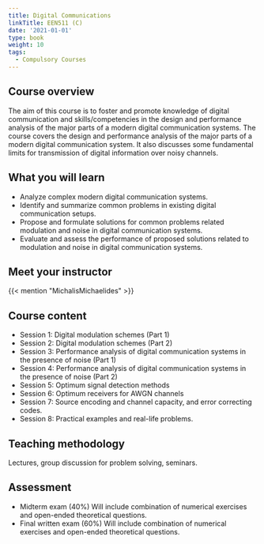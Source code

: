 ```yaml
---
title: Digital Communications
linkTitle: EEN511 (C)
date: '2021-01-01'
type: book
weight: 10
tags:
  - Compulsory Courses
---
```


<!--more-->

## Course overview

The aim of this course is to foster and promote knowledge of digital communication and skills/competencies in the design and performance analysis of the major parts of a modern digital communication systems. The course covers the design and performance analysis of the major parts of a modern digital communication system. It also discusses some fundamental limits for transmission of digital information over noisy channels.

## What you will learn

- Analyze complex modern digital communication systems.
- Identify and summarize common problems in existing digital communication setups.
- Propose and formulate solutions for common problems related modulation and noise in digital communication systems.
- Evaluate and assess the performance of proposed solutions related to modulation and noise in digital communication systems.

## Meet your instructor

{{< mention "MichalisMichaelides" >}}

## Course content

- Session 1: Digital modulation schemes (Part 1)
- Session 2: Digital modulation schemes (Part 2)
- Session 3: Performance analysis of digital communication systems in the presence of noise (Part 1)
- Session 4: Performance analysis of digital communication systems in the presence of noise (Part 2)
- Session 5: Optimum signal detection methods
- Session 6: Optimum receivers for AWGN channels
- Session 7: Source encoding and channel capacity, and error correcting codes.
- Session 8: Practical examples and real-life problems.

## Teaching methodology

Lectures, group discussion for problem solving, seminars.

## Assessment

- Midterm exam (40%)
Will include combination of numerical exercises and open-ended theoretical questions.
- Final written exam (60%)
Will include combination of numerical exercises and open-ended theoretical questions.
